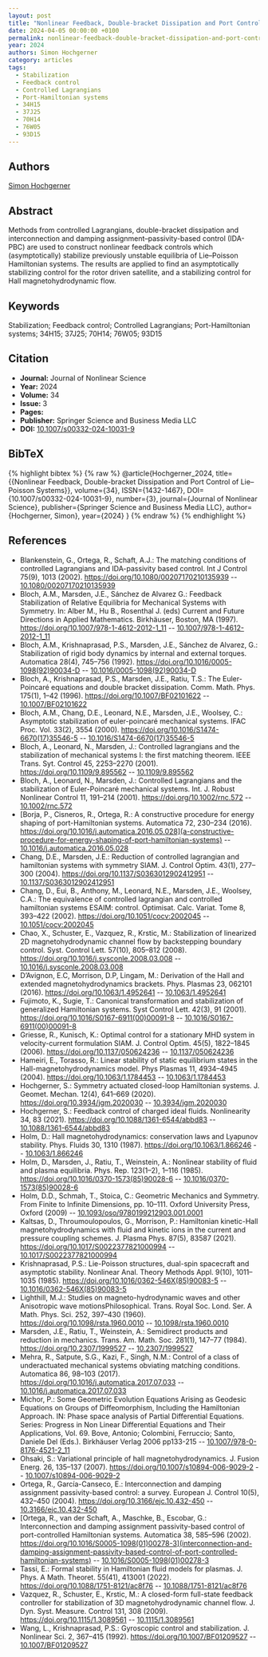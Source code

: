 ```yaml
---
layout: post
title: "Nonlinear Feedback, Double-bracket Dissipation and Port Control of Lie–Poisson Systems"
date: 2024-04-05 00:00:00 +0100
permalink: nonlinear-feedback-double-bracket-dissipation-and-port-control-of-lie-poisson-systems
year: 2024
authors: Simon Hochgerner
category: articles
tags:
  - Stabilization
  - Feedback control
  - Controlled Lagrangians
  - Port-Hamiltonian systems
  - 34H15
  - 37J25
  - 70H14
  - 76W05
  - 93D15
---
```

 
## Authors
[Simon Hochgerner](authors/simon_hochgerner)
 
## Abstract
Methods from controlled Lagrangians, double-bracket dissipation and interconnection and damping assignment–passivity-based control (IDA-PBC) are used to construct nonlinear feedback controls which (asymptotically) stabilize previously unstable equilibria of Lie–Poisson Hamiltonian systems. The results are applied to find an asymptotically stabilizing control for the rotor driven satellite, and a stabilizing control for Hall magnetohydrodynamic flow.
 
## Keywords
Stabilization; Feedback control; Controlled Lagrangians; Port-Hamiltonian systems; 34H15; 37J25; 70H14; 76W05; 93D15
 
## Citation
- **Journal:** Journal of Nonlinear Science
- **Year:** 2024
- **Volume:** 34
- **Issue:** 3
- **Pages:** 
- **Publisher:** Springer Science and Business Media LLC
- **DOI:** [10.1007/s00332-024-10031-9](https://doi.org/10.1007/s00332-024-10031-9)
 
## BibTeX
{% highlight bibtex %}
{% raw %}
@article{Hochgerner_2024,
  title={{Nonlinear Feedback, Double-bracket Dissipation and Port Control of Lie–Poisson Systems}},
  volume={34},
  ISSN={1432-1467},
  DOI={10.1007/s00332-024-10031-9},
  number={3},
  journal={Journal of Nonlinear Science},
  publisher={Springer Science and Business Media LLC},
  author={Hochgerner, Simon},
  year={2024}
}
{% endraw %}
{% endhighlight %}
 
## References
- Blankenstein, G., Ortega, R., Schaft, A.J.: The matching conditions of controlled Lagrangians and IDA-passivity based control. Int J Control 75(9), 1013 (2002). https://doi.org/10.1080/00207170210135939 -- [10.1080/00207170210135939](https://doi.org/10.1080/00207170210135939)
- Bloch, A.M., Marsden, J.E., Sánchez de Alvarez G.: Feedback Stabilization of Relative Equilibria for Mechanical Systems with Symmetry. In: Alber M., Hu B., Rosenthal J. (eds) Current and Future Directions in Applied Mathematics. Birkhäuser, Boston, MA (1997). https://doi.org/10.1007/978-1-4612-2012-1_11 -- [10.1007/978-1-4612-2012-1_11](https://doi.org/10.1007/978-1-4612-2012-1_11)
- Bloch, A.M., Krishnaprasad, P.S., Marsden, J.E., Sánchez de Alvarez, G.: Stabilization of rigid body dynamics by internal and external torques. Automatica 28(4), 745–756 (1992). https://doi.org/10.1016/0005-1098(92)90034-D -- [10.1016/0005-1098(92)90034-D](https://doi.org/10.1016/0005-1098(92)90034-D)
- Bloch, A., Krishnaprasad, P.S., Marsden, J.E., Ratiu, T.S.: The Euler-Poincaré equations and double bracket dissipation. Comm. Math. Phys. 175(1), 1–42 (1996). https://doi.org/10.1007/BF02101622 -- [10.1007/BF02101622](https://doi.org/10.1007/BF02101622)
- Bloch, A.M., Chang, D.E., Leonard, N.E., Marsden, J.E., Woolsey, C.: Asymptotic stabilization of euler-poincaré mechanical systems. IFAC Proc. Vol. 33(2), 3554 (2000). https://doi.org/10.1016/S1474-6670(17)35546-5 -- [10.1016/S1474-6670(17)35546-5](https://doi.org/10.1016/S1474-6670(17)35546-5)
- Bloch, A., Leonard, N., Marsden, J.: Controlled lagrangians and the stabilization of mechanical systems I: the first matching theorem. IEEE Trans. Syt. Control 45, 2253–2270 (2001). https://doi.org/10.1109/9.895562 -- [10.1109/9.895562](https://doi.org/10.1109/9.895562)
- Bloch, A., Leonard, N., Marsden, J.: Controlled Lagrangians and the stabilization of Euler-Poincaré mechanical systems. Int. J. Robust Nonlinear Control 11, 191–214 (2001). https://doi.org/10.1002/rnc.572 -- [10.1002/rnc.572](https://doi.org/10.1002/rnc.572)
- [Borja, P., Cisneros, R., Ortega, R.: A constructive procedure for energy shaping of port-Hamiltonian systems. Automatica 72, 230–234 (2016). https://doi.org/10.1016/j.automatica.2016.05.028](a-constructive-procedure-for-energy-shaping-of-port-hamiltonian-systems) -- [10.1016/j.automatica.2016.05.028](https://doi.org/10.1016/j.automatica.2016.05.028)
- Chang, D.E., Marsden, J.E.: Reduction of controlled lagrangian and hamiltonian systems with symmetry SIAM. J. Control Optim. 43(1), 277–300 (2004). https://doi.org/10.1137/S0363012902412951 -- [10.1137/S0363012902412951](https://doi.org/10.1137/S0363012902412951)
- Chang, D., Eui, B., Anthony, M., Leonard, N.E., Marsden, J.E., Woolsey, C.A.: The equivalence of controlled lagrangian and controlled hamiltonian systems ESAIM: control. Optimisat. Calc. Variat. Tome 8, 393–422 (2002). https://doi.org/10.1051/cocv:2002045 -- [10.1051/cocv:2002045](https://doi.org/10.1051/cocv:2002045)
- Chao, X., Schuster, E., Vazquez, R., Krstic, M.: Stabilization of linearized 2D magnetohydrodynamic channel flow by backstepping boundary control. Syst. Control Lett. 57(10), 805–812 (2008). https://doi.org/10.1016/j.sysconle.2008.03.008 -- [10.1016/j.sysconle.2008.03.008](https://doi.org/10.1016/j.sysconle.2008.03.008)
- D’Avignon, E.C, Morrison, D.P, Lingam, M.: Derivation of the Hall and extended magnetohydrodynamics brackets. Phys. Plasmas 23, 062101 (2016). https://doi.org/10.1063/1.4952641 -- [10.1063/1.4952641](https://doi.org/10.1063/1.4952641)
- Fujimoto, K., Sugie, T.: Canonical transformation and stabilization of generalized Hamiltonian systems. Syst Control Lett. 42(3), 91 (2001). https://doi.org/10.1016/S0167-6911(00)00091-8 -- [10.1016/S0167-6911(00)00091-8](https://doi.org/10.1016/S0167-6911(00)00091-8)
- Griesse, R., Kunisch, K.: Optimal control for a stationary MHD system in velocity-current formulation SIAM. J. Control Optim. 45(5), 1822–1845 (2006). https://doi.org/10.1137/050624236 -- [10.1137/050624236](https://doi.org/10.1137/050624236)
- Hameiri, E., Torasso, R.: Linear stability of static equilibrium states in the Hall-magnetohydrodynamics model. Phys Plasmas 11, 4934–4945 (2004). https://doi.org/10.1063/1.1784453 -- [10.1063/1.1784453](https://doi.org/10.1063/1.1784453)
- Hochgerner, S.: Symmetry actuated closed-loop Hamiltonian systems. J. Geomet. Mechan. 12(4), 641–669 (2020). https://doi.org/10.3934/jgm.2020030 -- [10.3934/jgm.2020030](https://doi.org/10.3934/jgm.2020030)
- Hochgerner, S.: Feedback control of charged ideal fluids. Nonlinearity 34, 83 (2021). https://doi.org/10.1088/1361-6544/abbd83 -- [10.1088/1361-6544/abbd83](https://doi.org/10.1088/1361-6544/abbd83)
- Holm, D.: Hall magnetohydrodynamics: conservation laws and Lyapunov stability. Phys. Fluids 30, 1310 (1987). https://doi.org/10.1063/1.866246 -- [10.1063/1.866246](https://doi.org/10.1063/1.866246)
- Holm, D., Marsden, J., Ratiu, T., Weinstein, A.: Nonlinear stability of fluid and plasma equilibria. Phys. Rep. 123(1–2), 1–116 (1985). https://doi.org/10.1016/0370-1573(85)90028-6 -- [10.1016/0370-1573(85)90028-6](https://doi.org/10.1016/0370-1573(85)90028-6)
- Holm, D.D., Schmah, T., Stoica, C.: Geometric Mechanics and Symmetry. From Finite to Infinite Dimensions, pp. 10–111. Oxford University Press, Oxford (2009) -- [10.1093/oso/9780199212903.001.0001](https://doi.org/10.1093/oso/9780199212903.001.0001)
- Kaltsas, D., Throumoulopoulos, G., Morrison, P.: Hamiltonian kinetic-Hall magnetohydrodynamics with fluid and kinetic ions in the current and pressure coupling schemes. J. Plasma Phys. 87(5), 83587 (2021). https://doi.org/10.1017/S0022377821000994 -- [10.1017/S0022377821000994](https://doi.org/10.1017/S0022377821000994)
- Krishnaprasad, P.S.: Lie-Poisson structures, dual-spin spacecraft and asymptotic stability. Nonlinear Anal. Theory Methods Appl. 9(10), 1011–1035 (1985). https://doi.org/10.1016/0362-546X(85)90083-5 -- [10.1016/0362-546X(85)90083-5](https://doi.org/10.1016/0362-546X(85)90083-5)
- Lighthill, M.J.: Studies on magneto-hydrodynamic waves and other Anisotropic wave motionsPhilosophical. Trans. Royal Soc. Lond. Ser. A Math. Phys. Sci. 252, 397–430 (1960). https://doi.org/10.1098/rsta.1960.0010 -- [10.1098/rsta.1960.0010](https://doi.org/10.1098/rsta.1960.0010)
- Marsden, J.E., Ratiu, T., Weinstein, A.: Semidirect products and reduction in mechanics. Trans. Am. Math. Soc. 281(1), 147–77 (1984). https://doi.org/10.2307/1999527 -- [10.2307/1999527](https://doi.org/10.2307/1999527)
- Mehra, R., Satpute, S.G., Kazi, F., Singh, N.M.: Control of a class of underactuated mechanical systems obviating matching conditions. Automatica 86, 98–103 (2017). https://doi.org/10.1016/j.automatica.2017.07.033 -- [10.1016/j.automatica.2017.07.033](https://doi.org/10.1016/j.automatica.2017.07.033)
- Michor, P.: Some Geometric Evolution Equations Arising as Geodesic Equations on Groups of Diffeomorphism, Including the Hamiltonian Approach. IN: Phase space analysis of Partial Differential Equations. Series: Progress in Non Linear Differential Equations and Their Applications, Vol. 69. Bove, Antonio; Colombini, Ferruccio; Santo, Daniele Del (Eds.). Birkhäuser Verlag 2006 pp133-215 -- [10.1007/978-0-8176-4521-2_11](https://doi.org/10.1007/978-0-8176-4521-2_11)
- Ohsaki, S.: Variational principle of hall magnetohydrodynamics. J. Fusion Energ. 26, 135–137 (2007). https://doi.org/10.1007/s10894-006-9029-2 -- [10.1007/s10894-006-9029-2](https://doi.org/10.1007/s10894-006-9029-2)
- Ortega, R., García-Canseco, E.: Interconnection and damping assignment passivity-based control: a survey. European J. Control 10(5), 432–450 (2004). https://doi.org/10.3166/ejc.10.432-450 -- [10.3166/ejc.10.432-450](https://doi.org/10.3166/ejc.10.432-450)
- [Ortega, R., van der Schaft, A., Maschke, B., Escobar, G.: Interconnection and damping assignment passivity-based control of port-controlled Hamiltonian systems. Automatica 38, 585–596 (2002). https://doi.org/10.1016/S0005-1098(01)00278-3](interconnection-and-damping-assignment-passivity-based-control-of-port-controlled-hamiltonian-systems) -- [10.1016/S0005-1098(01)00278-3](https://doi.org/10.1016/S0005-1098(01)00278-3)
- Tassi, E.: Formal stability in Hamiltonian fluid models for plasmas. J. Phys. A Math. Theoret. 55(41), 413001 (2022). https://doi.org/10.1088/1751-8121/ac8f76 -- [10.1088/1751-8121/ac8f76](https://doi.org/10.1088/1751-8121/ac8f76)
- Vazquez, R., Schuster, E., Krstic, M.: A closed-form full-state feedback controller for stabilization of 3D magnetohydrodynamic channel flow. J. Dyn. Syst. Measure. Control 131, 308 (2009). https://doi.org/10.1115/1.3089561 -- [10.1115/1.3089561](https://doi.org/10.1115/1.3089561)
- Wang, L., Krishnaprasad, P.S.: Gyroscopic control and stabilization. J. Nonlinear Sci. 2, 367–415 (1992). https://doi.org/10.1007/BF01209527 -- [10.1007/BF01209527](https://doi.org/10.1007/BF01209527)

